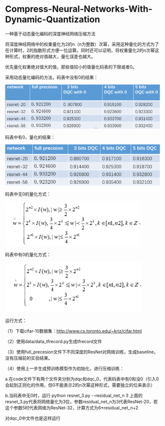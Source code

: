 # Compress-Neural-Networks-With-Dynamic-Quantization
一种基于动态量化编码的深度神经网络压缩方法

将深度神经网络中的权重量化为2的n（n为整数）次幂，采用这种量化的方式为了在计算时，2的指数形式方便一位运算。同时还可以证明，将权重量化2的n次幂这种形式，权重的绝对值越大，量化误差也越大。

优先量化权重绝对值大的值，那些值较小的值量化码表的下限或者0。

采用动态量化编码的方法，码表中没有0的结果：

![](/reasult/结果.png)

码表中有0，量化的结果：

![](/reasult/结果1.png)


码表中无0的量化方式：

![](/reasult/公式1.png)

码表中有0的量化方式：

![](/reasult/公式.png)

运行方式：

（1）下载cifar-10数据集：http://www.cs.toronto.edu/~kriz/cifar.html

（2）使用data/data_tfrecord.py生成tfrecord文件

（3）使用full_precesion文件下不同深度的ResNet对网络训练，生成baseline，没有压缩前的实验结果。

（4）使用上一步生成预训练模型作为初始化，进行压缩训练：
  
   a.在code文件下有两个文件夹分别为dqc和dqc_0，代表码表中有0和没0（引入0会起到正则化的作用，但0不能表示2的n次幂这种形式，需要独立的位来表示）
   
   b.当码表中无0时，运行 python resnet_3.py --residual_net_n 3 
   上面的resnet_3.py代表将网络量化为3位，参数residual_net_n为3代表ResNet-20，若这个参数5时代表网络为ResNet-32，计算方式为6*residual_net_n+2
   
   对dqc_0中文件也是这样运行
   





